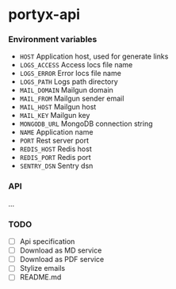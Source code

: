 # portyx-api

### Environment variables
- `HOST` Application host, used for generate links
- `LOGS_ACCESS` Access locs file name
- `LOGS_ERROR` Error locs file name
- `LOGS_PATH` Logs path directory
- `MAIL_DOMAIN` Mailgun domain
- `MAIL_FROM` Mailgun sender email
- `MAIL_HOST` Mailgun host
- `MAIL_KEY` Mailgun key
- `MONGODB_URL` MongoDB connection string
- `NAME` Application name
- `PORT` Rest server port
- `REDIS_HOST` Redis host
- `REDIS_PORT` Redis port
- `SENTRY_DSN` Sentry dsn

### API
...

### TODO
- [ ] Api specification
- [ ] Download as MD service
- [ ] Download as PDF service
- [ ] Stylize emails
- [ ] README.md
